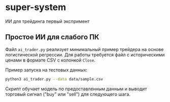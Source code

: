 # super-system

ИИ для трейдинга первый экспримент

## Простое ИИ для слабого ПК

Файл `ai_trader.py` реализует минимальный пример трейдера на основе
логистической регрессии. Для работы требуется файл с историческими ценами
в формате CSV c колонкой `Close`.

Пример запуска на тестовых данных:

```bash
python3 ai_trader.py --data data/sample.csv
```

Скрипт обучает модель по предоставленным данным и выводит торговый сигнал
("buy" или "sell") для следующего шага.
